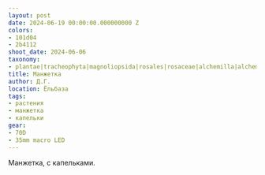 ```yaml
---
layout: post
date: 2024-06-19 00:00:00.000000000 Z
colors:
- 101d04
- 2b4112
shoot_date: 2024-06-06
taxonomy:
- plantae|tracheophyta|magnoliopsida|rosales|rosaceae|alchemilla|alchemilla vulgaris
title: Манжетка
author: Д.Г.
location: Ёльбаза
tags:
- растения
- манжетка
- капельки
gear:
- 70D
- 35mm macro LED
---
```

Манжетка, с капельками.

